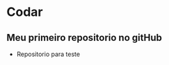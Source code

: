 <h1>Codar</h1>
<h2>Meu primeiro repositorio no gitHub</h2>
<ul>
  <li>Repositorio para teste</li>
</ul>
